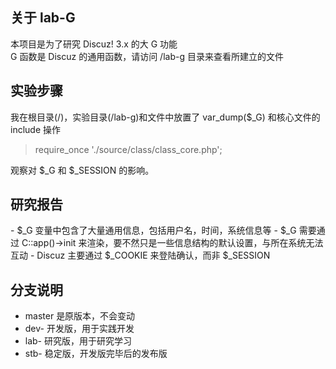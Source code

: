 ## 关于 lab-G
本项目是为了研究 Discuz! 3.x 的大 G 功能  
G 函数是 Discuz 的通用函数，请访问 /lab-g 目录来查看所建立的文件

## 实验步骤
我在根目录(/)，实验目录(/lab-g)和文件中放置了 var_dump($_G) 
和核心文件的 include 操作 

> require_once './source/class/class_core.php';

观察对 $_G 和 $_SESSION 的影响。

## 研究报告
\- $_G 变量中包含了大量通用信息，包括用户名，时间，系统信息等
\- $_G 需要通过 C::app()->init 来渲染，要不然只是一些信息结构的默认设置，与所在系统无法互动
\- Discuz 主要通过 $_COOKIE 来登陆确认，而非 $_SESSION

## 分支说明
* master 是原版本，不会变动
* dev- 开发版，用于实践开发
* lab- 研究版，用于研究学习
* stb- 稳定版，开发版完毕后的发布版